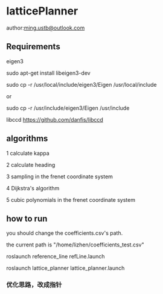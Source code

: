 # latticePlanner
author:ming.ustb@outlook.com

## Requirements
   eigen3

sudo apt-get install libeigen3-dev

sudo cp -r /usr/local/include/eigen3/Eigen /usr/local/include 

or 

sudo cp -r /usr/include/eigen3/Eigen /usr/include 


libccd   https://github.com/danfis/libccd

## algorithms
1 calculate kappa

2 calculate heading

3 sampling in the frenet coordinate system

4 Dijkstra's algorithm

5 cubic polynomials in the frenet coordinate system

## how to run

you should change the coefficients.csv's path.

the current path is "/home/lizhen/coefficients_test.csv"

roslaunch reference_line refLine.launch 

roslaunch lattice_planner lattice_planner.launch 


### 优化思路，改成指针



